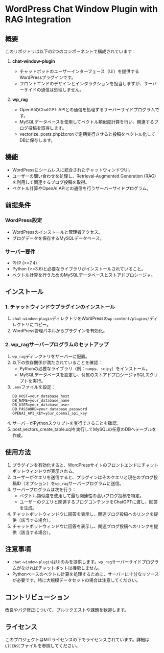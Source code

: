 # WordPress Chat Window Plugin with RAG Integration

## 概要
このリポジトリは以下の2つのコンポーネントで構成されています：

1. **chat-window-plugin**
   - チャットボットのユーザーインターフェース（UI）を提供するWordPressプラグインです。
   - フロントエンドのデザインとインタラクションを担当しますが、サーバーサイドの通信は処理しません。

2. **wp_rag**
   - OpenAIのChatGPT APIとの通信を処理するサーバーサイドプログラムです。
   - MySQLデータベースを使用してベクトル類似度計算を行い、関連するブログ投稿を取得します。
   - vectorize_posts.phpはcronで定期実行させると投稿をベクトル化してDBに保存します。

## 機能
- WordPressにシームレスに統合されたチャットウィンドウUI。
- ユーザーの問い合わせを処理し、Retrieval-Augmented Generation (RAG) を利用して関連するブログ投稿を取得。
- ベクトル計算やOpenAI APIとの通信を行うサーバーサイドプログラム。

## 前提条件
### WordPress設定
- WordPressのインストールと管理者アクセス。
- ブログデータを保存するMySQLデータベース。

### サーバー要件
- PHP (>=7.4)
- Python (>=3.6)と必要なライブラリがインストールされていること。
- ベクトル計算を行うためのMySQLデータベースとストアドプロシージャ。

## インストール

### 1. チャットウィンドウプラグインのインストール
1. `chat-window-plugin`ディレクトリをWordPressの`wp-content/plugins/`ディレクトリにコピー。
2. WordPress管理パネルからプラグインを有効化。

### 2. wp_ragサーバープログラムのセットアップ
1. `wp_rag`ディレクトリをサーバーに配置。
2. 以下の依存関係が満たされていることを確認：
   - Pythonの必要なライブラリ（例：`numpy`、`scipy`）をインストール。
   - MySQLデータベースを設定し、付属のストアドプロシージャSQLスクリプトを実行。
3. `.env`ファイルを設定：
   ```
   DB_HOST=your_database_host
   DB_NAME=your_database_name
   DB_USER=your_database_user
   DB_PASSWORD=your_database_password
   OPENAI_API_KEY=your_openai_api_key
   ```
4. サーバーがPythonスクリプトを実行できることを確認。
5. post_vectors_create_table.sqlを実行してMySQLの任意のDBへテーブルを作成。

## 使用方法
1. プラグインを有効化すると、WordPressサイトのフロントエンドにチャットボットウィンドウが表示される。
2. ユーザーがクエリを送信すると、プラグインはそのクエリと現在のブログ投稿ID（オプション）を`wp_rag`サーバープログラムに送信。
3. サーバープログラムは次を行う：
   - ベクトル類似度を使用して最も関連性の高いブログ投稿を特定。
   - ユーザーのクエリと関連するブログコンテンツをChatGPTに渡し、回答を生成。
4. チャットボットウィンドウに回答を表示し、関連ブログ投稿へのリンクを提供（該当する場合）。
5. チャットボットウィンドウに回答を表示し、関連ブログ投稿へのリンクを提供（該当する場合）。

## 注意事項
- `chat-window-plugin`はUIのみを提供します。`wp_rag`サーバーサイドプログラムがなければチャットボットは機能しません。
- Pythonベースのベクトル計算を処理するために、サーバーに十分なリソースが必要です。特に大規模データセットの場合は注意してください。

## コントリビューション
改良やバグ修正について、プルリクエストや課題を歓迎します。

## ライセンス
このプロジェクトはMITライセンスの下でライセンスされています。詳細は`LICENSE`ファイルを参照してください。
